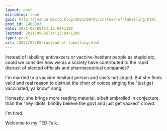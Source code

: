 ```yaml
---
layout: post
microblog: true
guid: http://joshua.micro.blog/2021/09/05/instead-of-labelling.html
post_id: 1400893
date: 2021-09-05T14:15:04+1100
lastmod: 2021-09-05T14:15:04+1100
type: post
url: /2021/09/05/instead-of-labelling.html
---
```

Instead of labelling antivaxxers or vaccine-hesitant people as stupid etc, could we consider how we as a society have contributed to the rapid distrust of elected officials and pharmaceutical companies?

I'm married to a vaccine hesitant person and she's not stupid. But she finds valid and real reason to distrust the choir of voices singing the "just get vaccinated, ya know" song.

Honestly, she brings more reading material, albeit embroiled in conjecture, than the "hey idiots, blindly believe the govt and just get vaxxed" crowd.

I'm tired.

Welcome to my TED Talk.
